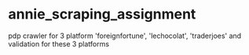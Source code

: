 # annie_scraping_assignment
pdp crawler for 3 platform 'foreignfortune', 'lechocolat', 'traderjoes' and validation for these 3 platforms

